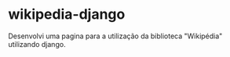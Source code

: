# wikipedia-django
Desenvolvi uma pagina para a utilização da biblioteca "Wikipédia" utilizando django.
